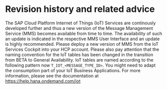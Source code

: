 # Revision history and related advice

The SAP Cloud Platform Internet of Things (IoT) Services are continously
developed further and thus a new version of the Message Management Service (MMS)
becomes available from time to time. The availability of such an update is
indicated in the respective MMS User Interface and an update is highly
recommended. Please deploy a new version of MMS from the IoT Services Cockpit
into your HCP account. Please also pay attention that the naming convention for the
IoT tables has been changed in the transition from BETA to General Availability.
IoT tables are named according to the following pattern now
```T_IOT_<MESSAGE_TYPE_ID>```. You might need to adapt the consumption part of
your IoT Business Applications.  For more information, please see the
documentation at https://help.hana.ondemand.com/iot
